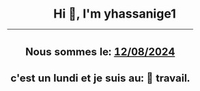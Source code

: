 <h1 align='center'>Hi 👋, I'm yhassanige1</h1>
<div align='center'>

|<h2 align='center'>Nous sommes le: <u>12/08/2024</u></h2><h2 align='center'>c'est un lundi et je suis au: 🏢 travail.</h2>|
|---
</div>
